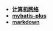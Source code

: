 - **[计算机网络](https://bin-sites.pages.dev/net/%E8%AE%A1%E7%AE%97%E6%9C%BA%E7%BD%91%E7%BB%9C)**
- **[mybatis-plus](https://bin-sites.pages.dev/mp)**
- **[markdown](https://bin-sites.pages.dev/markdown-doc/markdown-learn)**

